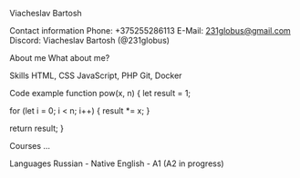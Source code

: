 Viacheslav Bartosh

Contact information
Phone: +375255286113
E-Mail: 231globus@gmail.com
Discord: Viacheslav Bartosh (@231globus)

About me
What about me?

Skills
HTML, CSS
JavaScript, PHP
Git, Docker

Code example
function pow(x, n) {
  let result = 1;

  for (let i = 0; i < n; i++) {
    result *= x;
  }

  return result;
}

Courses
...

Languages
Russian - Native
English - A1 (A2 in progress)